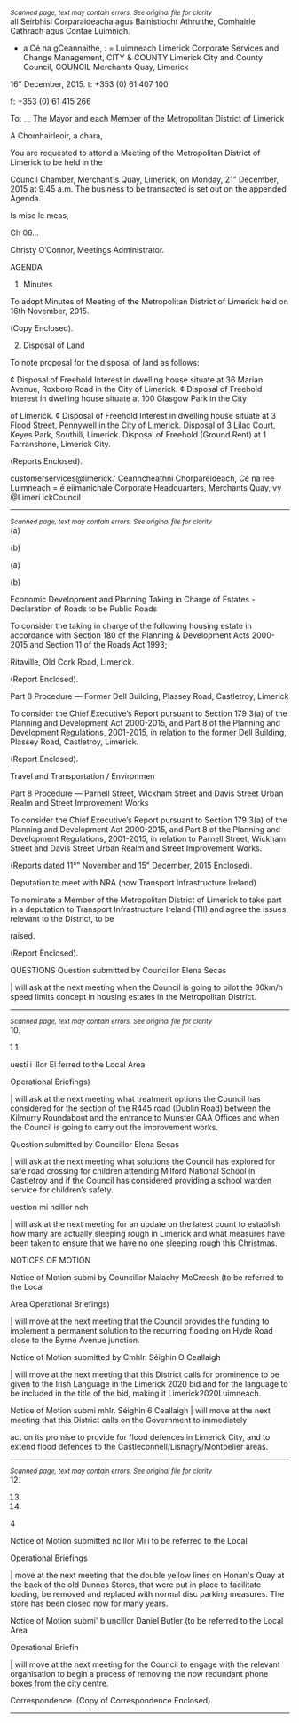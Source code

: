 *<small>Scanned page, text may contain errors. See original file for clarity</small>*  
all Seirbhisi Corparaideacha agus Bainistiocht Athruithe,
Comhairle Cathrach agus Contae Luimnigh.

* a Cé na gCeannaithe,
: = Luimneach
Limerick Corporate Services and Change Management,
CITY & COUNTY Limerick City and County Council,
COUNCIL Merchants Quay,
Limerick

16" December, 2015.
t: +353 (0) 61 407 100

f: +353 (0) 61 415 266

To: __ The Mayor and each Member of the Metropolitan District of Limerick

A Chomhairleoir, a chara,

You are requested to attend a Meeting of the Metropolitan District of Limerick to be held in the

Council Chamber, Merchant's Quay, Limerick, on Monday, 21" December, 2015 at 9.45 a.m. The
business to be transacted is set out on the appended Agenda.

Is mise le meas,

Ch 06...

Christy O’Connor,
Meetings Administrator.

AGENDA

1. Minutes

To adopt Minutes of Meeting of the Metropolitan District of Limerick held on 16th
November, 2015.

(Copy Enclosed).

2. Disposal of Land

To note proposal for the disposal of land as follows:

¢ Disposal of Freehold Interest in dwelling house situate at 36 Marian Avenue, Roxboro
Road in the City of Limerick.
¢ Disposal of Freehold Interest in dwelling house situate at 100 Glasgow Park in the City

of Limerick.
¢ Disposal of Freehold Interest in dwelling house situate at 3 Flood Street, Pennywell in
the City of Limerick.
Disposal of 3 Lilac Court, Keyes Park, Southill, Limerick.
Disposal of Freehold (Ground Rent) at 1 Farranshone, Limerick City.

(Reports Enclosed).

customerservices@limerick.'
Ceanncheathni Chorparéideach, Cé na ree Luimneach = é eiimanichale
Corporate Headquarters, Merchants Quay, vy @Limeri ickCouncil

---
*<small>Scanned page, text may contain errors. See original file for clarity</small>*  
(a)

(b)

(a)

(b)

Economic Development and Planning
Taking in Charge of Estates - Declaration of Roads to be Public Roads

To consider the taking in charge of the following housing estate in accordance with Section
180 of the Planning & Development Acts 2000-2015 and Section 11 of the Roads Act 1993;

Ritaville, Old Cork Road, Limerick.

(Report Enclosed).

Part 8 Procedure — Former Dell Building, Plassey Road, Castletroy, Limerick

To consider the Chief Executive’s Report pursuant to Section 179 3(a) of the Planning and
Development Act 2000-2015, and Part 8 of the Planning and Development Regulations,
2001-2015, in relation to the former Dell Building, Plassey Road, Castletroy, Limerick.

(Report Enclosed).

Travel and Transportation / Environmen

Part 8 Procedure — Parnell Street, Wickham Street and Davis Street Urban Realm and
Street Improvement Works

To consider the Chief Executive’s Report pursuant to Section 179 3(a) of the Planning and
Development Act 2000-2015, and Part 8 of the Planning and Development Regulations,
2001-2015, in relation to Parnell Street, Wickham Street and Davis Street Urban Realm and
Street Improvement Works.

(Reports dated 11°" November and 15" December, 2015 Enclosed).

Deputation to meet with NRA (now Transport Infrastructure Ireland)

To nominate a Member of the Metropolitan District of Limerick to take part in a deputation
to Transport Infrastructure Ireland (TIl) and agree the issues, relevant to the District, to be

raised.

(Report Enclosed).

QUESTIONS
Question submitted by Councillor Elena Secas

| will ask at the next meeting when the Council is going to pilot the 30km/h speed limits
concept in housing estates in the Metropolitan District.

---
*<small>Scanned page, text may contain errors. See original file for clarity</small>*  
10.

11.

uesti i illor El ferred to the Local Area

Operational Briefings)

| will ask at the next meeting what treatment options the Council has considered for the
section of the R445 road (Dublin Road) between the Kilmurry Roundabout and the
entrance to Munster GAA Offices and when the Council is going to carry out the
improvement works.

Question submitted by Councillor Elena Secas

| will ask at the next meeting what solutions the Council has explored for safe road crossing
for children attending Milford National School in Castletroy and if the Council has
considered providing a school warden service for children’s safety.

uestion mi ncillor nch

| will ask at the next meeting for an update on the latest count to establish how many are
actually sleeping rough in Limerick and what measures have been taken to ensure that we
have no one sleeping rough this Christmas.

NOTICES OF MOTION

Notice of Motion submi by Councillor Malachy McCreesh (to be referred to the Local

Area Operational Briefings)

| will move at the next meeting that the Council provides the funding to implement a
permanent solution to the recurring flooding on Hyde Road close to the Byrne Avenue
junction.

Notice of Motion submitted by Cmhlr. Séighin O Ceallaigh

| will move at the next meeting that this District calls for prominence to be given to the
Irish Language in the Limerick 2020 bid and for the language to be included in the title of
the bid, making it Limerick2020Luimneach.

Notice of Motion submi mhlr. Séighin 6 Ceallaigh
| will move at the next meeting that this District calls on the Government to immediately

act on its promise to provide for flood defences in Limerick City, and to extend flood
defences to the Castleconnell/Lisnagry/Montpelier areas.

---
*<small>Scanned page, text may contain errors. See original file for clarity</small>*  
12.

13.

14.

4

Notice of Motion submitted ncillor Mi i to be referred to the Local

Operational Briefings

| move at the next meeting that the double yellow lines on Honan's Quay at the back of the
old Dunnes Stores, that were put in place to facilitate loading, be removed and replaced
with normal disc parking measures. The store has been closed now for many years.

Notice of Motion submi' b uncillor Daniel Butler (to be referred to the Local Area

Operational Briefin

| will move at the next meeting for the Council to engage with the relevant organisation to
begin a process of removing the now redundant phone boxes from the city centre.

Correspondence.
(Copy of Correspondence Enclosed).

---
